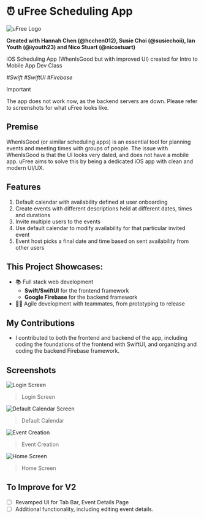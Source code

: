 # ⏰ uFree Scheduling App

![uFree Logo](logo.png)

**Created with Hannah Chen \(@hcchen012\), Susie Choi \(@susiechoii\), Ian Youth \(@iyouth23\) and Nico Stuart \(@nicostuart\)**

iOS Scheduling App (WhenIsGood but with improved UI) created for Intro to Mobile App Dev Class

_\#Swift \#SwiftUI \#Firebase_ 

> [!IMPORTANT]
> The app does not work now, as the backend servers are down. Please refer to screenshots for what uFree looks like.

## Premise
WhenIsGood (or similar scheduling apps) is an essential tool for planning events and meeting times with groups of people. The issue with WhenIsGood is that the UI looks very dated, and does not have a mobile app. uFree aims to solve this by being a dedicated iOS app with clean and modern UI/UX.

## Features
1. Default calendar with availability defined at user onboarding 
2. Create events with different descriptions held at different dates, times and durations
3. Invite multiple users to the events
4. Use default calendar to modify availability for that particular invited event
5. Event host picks a final date and time based on sent availability from other users

## This Project Showcases:
- 📚 Full stack web development
  - **Swift/SwiftUI** for the frontend framework
  - **Google Firebase** for the backend framework
- 🏃‍♂️ Agile development with teammates, from prototyping to release

## My Contributions
- I contributed to both the frontend and backend of the app, including coding the foundations of the frontend with SwiftUI, and organizing and coding the backend Firebase framework.

## Screenshots
![Login Screen](loginscreen.png)
> Login Screen

![Default Calendar Screen](defaultcalendar.png)
> Default Calendar

![Event Creation](eventcreation.png)
> Event Creation

![Home Screen](homepage.png)
> Home Screen

## To Improve for V2
- [ ] Revamped UI for Tab Bar, Event Details Page
- [ ] Additional functionality, including editing event details.
